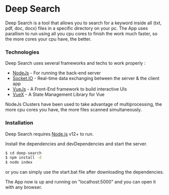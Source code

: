 # Deep Search

Deep Search is a tool that allows you to search for a keyword inside all (txt, pdf, doc, docx) files in a specific directory on your pc.
The App uses parallism to run using all you cpu cores to finish the work much faster, so the more cores your cpu have, the better.

### Technologies

Deep Search uses several frameworks and techs to work properly :

- [NodeJs](https://nodejs.org) - For running the back-end server
- [Socket.IO](https://socket.io) - Real-time data exchanging between the server & the client app
- [VueJs](https://vuejs.org) - A Front-End framework to build interactive UIs
- [VueX](https://vuex.vuejs.org) - A State Management Library for Vue

NodeJs Clusters have been used to take advantage of multiprocessing, the more cpu cores you have, the more files scanned simultaneously.

### Installation

Deep Search requires [Node.js](https://nodejs.org/) v12+ to run.

Install the dependencies and devDependencies and start the server.

```sh
$ cd deep-search
$ npm install -d
$ node index
```

or you can simply use the start.bat file after downloading the dependencies.

The App now is up and running on "localhost:5000" and you can open it with any browser.
